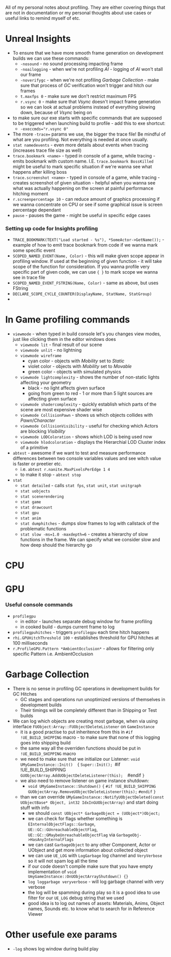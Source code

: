 All of my personal notes about profiling. They are either covering things that are not in documentation or my personal thoughts about use cases or useful links to remind myself of etc.

# Unreal Insights

- To ensure that we have more smooth frame generation on development builds we can use these commands:
	- `-nosound`  - no sound processing impacting frame
	- `-noailogging`  - when we're not profiling *AI* - logging of *AI* won't stall our frame
	- `-noverifygc` - when we're not profiling *Garbage Collection* - make sure that process of *GC* verification won't trigger and hitch our frames
	- `t.maxfps 0`  - make sure we don't restrict maximum FPS
	- `r.vsync 0` - make sure that *Vsync* doesn't impact frame generation so we can look at actual problems instead of everything slowing down, because of *Vsync* being on
- to make sure our exe starts with specific commands that are supposed to be triggered when launching build to profile - add this to exe shortcut:
	- `-execcmds="r.vsync 0"`
- The more `-trace=` params we use, the bigger the trace file! Be mindful of what are you profiling. Not everything is needed at once usually.
- `stat namedevents` - even more details about events when tracing (increases trace file size as well)
- `trace.bookmark <name>` - typed in console of a game, while tracing - emits bookmark with custom name. I.E. `trace.bookmark BossKilled` might be useful to mark specific situation if we're wanna see what happens after killing boss
- `trace.screenshot <name>`  - typed in console of a game, while tracing - creates screenshot of given situation - helpful when you wanna see what was actually happening on the screen at painful performance hitching moment
- `r.screenpercentage 10` - can reduce amount of graphics processing if we wanna concentrate on CPU or see if some graphical issue is screen percentage dependant
- `pause` - pauses the game - might be useful in specific edge cases


### Setting up code for Insights profiling

- `TRACE_BOOKMARK(TEXT("Load started - %s"), *SomeActor->GetName());` - example of how to emit trace bookmark from code if we wanna mark some specific event
- `SCOPED_NAMED_EVENT(Name, Color)` - this will make given scope appear in profiling window. If used at the beginning of given function - it will take scope of the function for consideration. If you wanna profile very specific part of given code, we can use `{ }` to mark scope we wanna see in trace file
- `SCOPED_NAMED_EVENT_FSTRING(Name, Color)` - same as above, but uses FString
- `DECLARE_SCOPE_CYCLE_COUNTER(DisplayName, StatName, StatGroup)`
- 


# In Game profiling commands
- `viewmode` - when typed in build console let's you changes view modes, just like clicking them in the editor windows does
	- `viewmode lit` - final result of our scene
	- `viewmode unlit` - no lightning
	- `viewmode wireframe` 
		- cyan color - objects with *Mobility* set to *Static*
		- violet color - objects with *Mobility* set to *Movable*
		- green color - objects with simulated physics
	- `viewmode lightcomplexity` - shows the number of non-static lights affecting your geometry
		- black - no light affects given surface
		- going from green to red - 1 or more than 5 light sources are affecting given surface
	- `viewmode shadercomplexity` - quickly establish which parts of the scene are most expensive shader wise
	- `viewmode CollisionPawn` - shows us which objects collides with *Pawn*/*Character*
	- `viewmode CollisionVisibility` - useful for checking which Actors are blocking *Visibility*
	- `viewmode LODColoration` - shows which LOD is being used now
	- `viewmode hlodcoloration` - displays the Hierarchial LOD Cluster index of a primitive
- `abtest` - awesome if we want to test and measure performance differences between two console variables values and see witch value is faster or preetier etc.
	- i.e. `abtest r.nanite.MaxPixelsPerEdge 1 4`
	- to make it stop - `abtest stop`
- `stat`
	- `stat detailed` - calls `stat fps`, `stat unit`, `stat unitgraph`
	- `stat uobjects`
	- `stat scenerendering`
	- `stat game`
	- `stat drawcount`
	- `stat gpu`
	- `stat anim`
	- `stat dumphitches` - dumps slow frames to log with callstack of the problematic functions
	- `stat slow -ms=1.0 -maxdepth=6` - creates a hierarchy of slow functions in the frame. We can specify what we consider slow and how deep should the hierarchy go


# CPU


# GPU

### Useful console commands
- `profilegpu` 
	- in editor - launches separate debug window for frame profiling
	- in cooked build - dumps current frame to log
- `profilegpuhitches` - triggers `profilegpu`  each time hitch happens
- `rhi.GPUHitchThreshold 100` - establishes threshold for GPU hitches at 100 milliseconds
- `r.ProfileGPU.Pattern *AmbientOcclusion*` - allows for filtering only specific Pattern i.e. AmbientOcclusion


# Garbage Collection

-  There is no sense in profiling GC operations in development builds for GC Hitches
	- GC stages and operations run unoptimized versions of themselves in development builds
	- Their timings will be completely different than in Shipping or Test builds
- We can log which objects are creating most garbage, when via using interface `FUObject:Array::FUObjectDeleteListener` on `GameInstance` 
	- it is a good practise to put inheritence from this in `#if !UE_BUILD_SHIPPING` macro - to make sure that none of this logging goes into shipping build
	- the same way all the overriden functions should be put in `!UE_BUILD_SHIPPING` macro
	- we need to make sure that we initialize our Listener:
	  `void UMyGameInstance::Init() 
	  `{
		  `Super::Init();
	  `#if !UE_BUILD_SHIPPING 
		  `GUObjectArray.AddUObjectDeleteListener(this); 
	  `#endif 
	  `}`
	- we also need to remove listener on game instance shutdown:
		- `void UMyGameInstance::Shutdown()` 
		  `{`
		   `#if !UE_BUILD_SHIPPING` 
			   `GUObjectArray.RemoveUObjectDeleteListener(this);` 
		   `#endif` 
		   `}`
	- than we can override `UMyGameInstance::NotifyUObjectDeleted(const UObjectBase* Object, int32 IdxInGUObjectArray)` and start doing stuff with info
		- we should `const UObject* GarbageObject = (UObject*)Object;`
		- we can check for flags whether something is `EInternalObjectFlags::Garbage`, `UE::GC::GUnreachableObjectFlag`, `UE::GC::GMaybeUnreachableObjectFlag` via `GarbageObj->HasAnyInternalFlags` 
		- we can cast `GarbageObject` to any other Component, Actor or UObject and get more information about collected object
		- we can use `UE_LOG` with `LogGarbage` log channel and `VeryVerbose` so it will not spam log all the time
		- if our code doesn't compile make sure that you have empty implementation of `void UmyGameInstance::OnUObjectArrayShutdown() {}`
		- `log loggarbage veryverbose` - will log garbage channel with very verbose
		- the log will be spamming during play so it is a good idea to use filter for our `UE_LOG` debug string that we used
		- good idea is to log out names of assets: Materials, Anims, Object names, Sounds etc. to know what to search for in Reference Viewer
# Other usefule exe params
- `-log` shows log window during build play